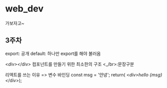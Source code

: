 # web_dev

가보자고~

## 3주차

export: 공개
default: 하나만
export를 해야 불러옴

<_div><_/div> 컴포넌트를 만들기 위한 최소한의 구조
<_/br>:문장구분

리액트를 쓰는 이유 => 변수 바인딩
const msg = '안녕';
return( <_div>hello {msg} <_/div>);
